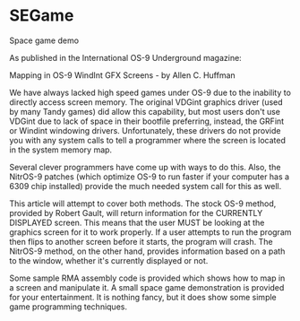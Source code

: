 # SEGame
Space game demo

As published in the International OS-9 Underground magazine:

Mapping in OS-9 WindInt GFX Screens - by Allen C. Huffman

We have always lacked high speed games under OS-9 due to the inability to directly access screen memory.  The original VDGint graphics driver (used
by many Tandy games) did allow this capability, but most users don't use VDGint due to lack of space in their bootfile preferring, instead, the GRFint
or Windint windowing drivers.  Unfortunately, these drivers do not provide you with any system calls to tell a programmer where the screen is located in
the system memory map.

Several clever programmers have come up with ways to do this.  Also, the NitrOS-9 patches (which optimize OS-9 to run faster if your computer has a
6309 chip installed) provide the much needed system call for this as well.

This article will attempt to cover both methods.  The stock OS-9 method, provided by Robert Gault, will return information for the CURRENTLY DISPLAYED
screen.  This means that the user MUST be looking at the graphics screen for it to work properly.  If a user attempts to run the program then flips to
another screen before it starts, the program will crash.  The NitrOS-9 method, on the other hand, provides information based on a path to the window,
whether it's currently displayed or not.

Some sample RMA assembly code is provided which shows how to map in a screen and manipulate it.  A small space game demonstration is provided for
your entertainment.  It is nothing fancy, but it does show some simple game programming techniques.
